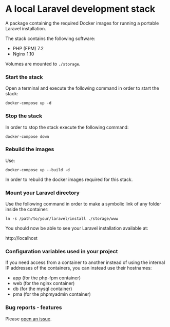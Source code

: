 # A local Laravel development stack

A package containing the required Docker images for running a portable Laravel installation.

The stack contains the following software:

- PHP (FPM) 7.2
- Nginx 1.10

Volumes are mounted to `./storage`.

### Start the stack

Open a terminal and execute the following command in order to start the stack:

`docker-compose up -d`

### Stop the stack

In order to stop the stack execute the following command:

`docker-compose down`

### Rebuild the images

Use:

`docker-compose up --build -d`

In order to rebuild the docker images required for this stack.

### Mount your Laravel directory

Use the following command in order to make a symbolic link of any folder inside the container:

`ln -s /path/to/your/laravel/install ./storage/www`

You should now be able to see your Laravel installation available at:

http://localhost

### Configuration variables used in your project

If you need access from a container to another instead of using the internal IP addresses of the
containers, you can instead use their hostnames:

- app (for the php-fpm container)
- web (for the nginx container)
- db (for the mysql container)
- pma (for the phpmyadmin container)

### Bug reports - features

Please [open an issue](https://github.com/klipitkas/laravel-docker/issues).
